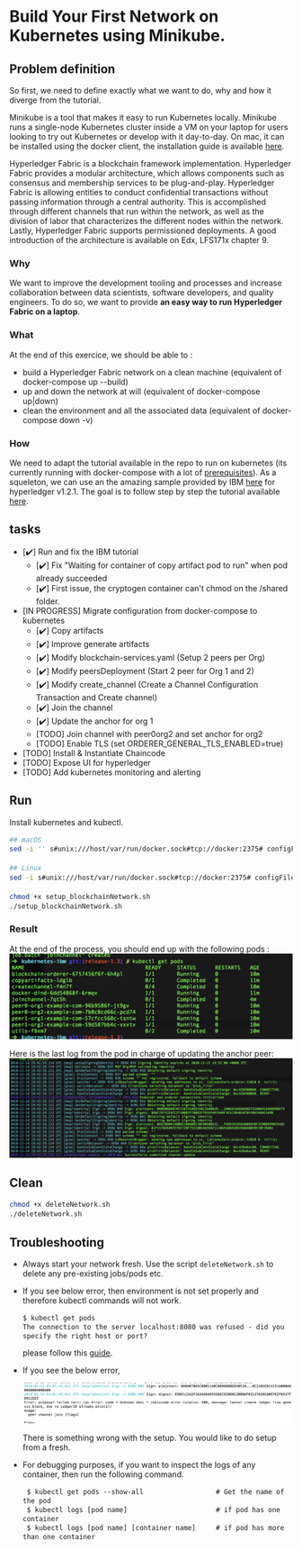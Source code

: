 # Build Your First Network on Kubernetes using Minikube.

## Problem definition

So first, we need to define exactly what we want to do, why and how it diverge from the tutorial.

Minikube is a tool that makes it easy to run Kubernetes locally. 
Minikube runs a single-node Kubernetes cluster inside a VM on your laptop for users looking to try out Kubernetes or develop with it day-to-day. 
On mac, it can be installed using the docker client, the installation guide is available [here](https://docs.docker.com/docker-for-mac/#kubernetes).

Hyperledger Fabric is a blockchain framework implementation. 
Hyperledger Fabric provides a modular architecture, which allows components such as consensus and membership services to be plug-and-play. 
Hyperledger Fabric is allowing entities to conduct confidential transactions without passing information through a central authority. 
This is accomplished through different channels that run within the network, as well as the division of labor that characterizes the different nodes within the network. 
Lastly, Hyperledger Fabric supports permissioned deployments.
A good introduction of the architecture is available on Edx, LFS171x chapter 9.

### Why
We want to improve the development tooling and processes and increase collaboration between data scientists, software developers, and quality engineers.
To do so, we want to provide **an easy way to run Hyperledger Fabric on a laptop**.

### What
At the end of this exercice, we should be able to : 
* build a Hyperledger Fabric network on a clean machine (equivalent of docker-compose up --build)
* up and down the network at will (equivalent of docker-compose up|down)
* clean the environment and all the associated data (equivalent of docker-compose down -v)

### How
We need to adapt the tutorial available in the repo to run on kubernetes (its currently running with docker-compose with a lot of [prerequisites](https://hyperledger-fabric.readthedocs.io/en/release-1.3/prereqs.html#prerequisites)). 
As a squeleton, we can use an the amazing sample provided by IBM [here](https://github.com/IBM/blockchain-network-on-kubernetes) for hyperledger v1.2.1.
The goal is to follow step by step the tutorial available [here](https://hyperledger-fabric.readthedocs.io/en/release-1.3/build_network.html#).

## tasks
* [✔️] Run and fix the IBM tutorial
    - [✔️] Fix "Waiting for container of copy artifact pod to run" when pod already succeeded
    - [✔️] First issue, the cryptogen container can't chmod on the /shared folder.
* [IN PROGRESS] Migrate configuration from docker-compose to kubernetes
    - [✔️] Copy artifacts
    - [✔️] Improve generate artifacts
    - [✔️] Modify blockchain-services.yaml (Setup 2 peers per Org)
    - [✔️] Modify peersDeployment (Start 2 peer for Org 1 and 2)
    - [✔️] Modify create_channel (Create a Channel Configuration Transaction and Create channel)
    - [✔️] Join the channel
    - [✔️] Update the anchor for org 1
    - [TODO] Join channel with peer0org2 and set anchor for org2
    - [TODO] Enable TLS (set ORDERER_GENERAL_TLS_ENABLED=true)
* [TODO] Install & Instantiate Chaincode
* [TODO] Expose UI for hyperledger
* [TODO] Add kubernetes monitoring and alerting
    
## Run

Install kubernetes and kubectl.

```bash
## macOS
sed -i '' s#unix:///host/var/run/docker.sock#tcp://docker:2375# configFiles/peersDeployment.yaml

## Linux
sed -i s#unix:///host/var/run/docker.sock#tcp://docker:2375# configFiles/peersDeployment.yaml

chmod +x setup_blockchainNetwork.sh
./setup_blockchainNetwork.sh
```

### Result

At the end of the process, you should end up with the following pods : 
![pods](./images/pods.png)

Here is the last log from the pod in charge of updating the anchor peer:
![anchor](./images/anchor_peer_update.png)

## Clean

```bash
chmod +x deleteNetwork.sh
./deleteNetwork.sh
```

## Troubleshooting

* Always start your network fresh. Use the script `deleteNetwork.sh` to delete any pre-existing jobs/pods etc.

* If you see below error, then environment is not set properly and therefore kubectl commands will not work.
  ```
  $ kubectl get pods
  The connection to the server localhost:8080 was refused - did you specify the right host or port?
  ```
  
  please follow this [guide](https://kubernetes.io/docs/tasks/tools/install-kubectl/).

* If you see the below error,

  ![](images/error3.png)
  
  There is something wrong with the setup. You would like to do setup from a fresh.
  
* For debugging purposes, if you want to inspect the logs of any container, then run the following command.

  ```
   $ kubectl get pods --show-all                  # Get the name of the pod
   $ kubectl logs [pod name]                      # if pod has one container
   $ kubectl logs [pod name] [container name]     # if pod has more than one container
  ```
